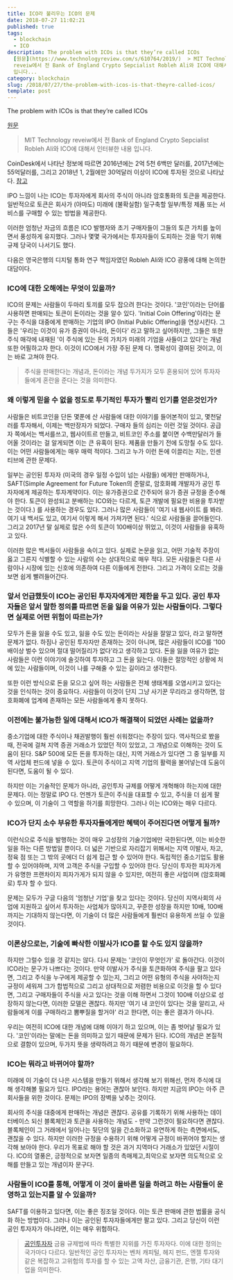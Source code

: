 ```yaml
---
title: ICO라 불리우는 ICO의 문제
date: 2018-07-27 11:02:21
published: true
tags:
  - blockchain
  - ICO
description: The problem with ICOs is that they’re called ICOs
  [원문](https://www.technologyreview.com/s/610764/2019/)  > MIT Technology
  reveiw에서 전 Bank of England Crypto Sepcialist Robleh Ali와 ICO에 대해서 인터뷰한 내용
  입니다...
category: blockchain
slug: /2018/07/27/the-problem-with-icos-is-that-theyre-called-icos/
template: post
---
```

The problem with ICOs is that they’re called ICOs

[원문](https://www.technologyreview.com/s/610764/2019/)

> MIT Technology reveiw에서 전 Bank of England Crypto Sepcialist Robleh Ali와 ICO에 대해서 인터뷰한 내용 입니다.

CoinDesk에서 나타난 정보에 따르면 2016년에는 2억 5천 6백만 달러를, 2017년에는 55억달러를, 그리고 2018년 1, 2월에만 30억달러 이상이 ICO에 투자된 것으로 나타났다. [참고](https://www.coindesk.com/ico-tracker/)

IPO 느낌이 나는 ICO는 투자자에게 회사의 주식이 아니라 암호통화의 토큰을 제공한다. 일반적으로 토큰은 회사가 (아마도) 미래에 (불확실함) 일구축할 일부/특정 제품 또는 서비스를 구매할 수 있는 방법을 제공한다.

이러한 엄청난 자금의 흐름은 ICO 발행자와 초기 구매자들이 그들의 토큰 가치를 높이면서 풍성하게 유지했다. 그러나 몇몇 국가에서는 투자자들이 도피하는 것을 막기 위해 규제 당국이 나서기도 했다.

다음은 영국은행의 디지털 통화 연구 책임자였던 Robleh Ali와 ICO 광풍에 대해 논의한 대담이다.

### ICO에 대한 오해에는 무엇이 있을까?

ICO의 문제는 사람들이 두마리 토끼를 모두 잡으려 한다는 것이다. '코인'이라는 단어를 사용하면 판매되는 토큰이 돈이라는 것을 알수 있다. 'Initial Coin Offering'이라는 문구는 주식을 대중에게 판매하는 기업의 IPO (Initial Public Offering)을 연상시킨다. 그들은 '우리는 이것이 유가 증권이 아니라, 돈이다' 라고 말하고 싶어하지만, 그들은 또한 주식 매각에 내재된 '이 주식에 있는 돈의 가치가 미래의 기업을 사들이고 있다'는 개념 또한 어필하고자 한다. 이것이 ICO에서 가장 주된 문제 다. 명확성이 결여된 것이고, 이는 바로 고쳐야 한다. 

> 주식을 판매한다는 개념과, 돈이라는 개념 두가지가 모두 혼용되어 있어 투자자들에게 혼란을 준다는 것을 의미한다.

### 왜 이렇게 믿을 수 없을 정도로 투기적인 투자가 빨리 인기를 얻은것인가?

사람들은 비트코인을 단돈 몇푼에 산 사람들에 대한 이야기를 들어본적이 있고, 몇천달러를 투자해서, 이제는 백만장자가 되었다. 구매자 들의 심리는 이런 것일 것이다. 공급자 쪽에서는 백서를쓰고, 웹사이트르 만들고, 비트코인 주소를 붙이면 수백만달러가 들어올 것이라는 걸 알게되면 이는 큰 유혹이 된다. 제품을 만들기 전에 도망칠 수도 있다. 이는 어떤 사람들에게는 매우 매력 적이다. 그리고 누가 이런 돈에 이끌리는 지는, 인센티브에 관한 문제다.

일부는 공인된 투자자 (미국의 경우 일정 수입이 넘는 사람들) 에게만 판매하거나, SAFT(Simple Agreement for Future Token의 준말로, 암호화폐 개발자가 공인 투자자에게 제공하는 투자계약이다. 이는 유가증권으로 간주되어 유가 증권 규정을 준수해야 한다. 토큰이 완성되고 분배하는 ICO와는 다르게, 토큰 개발에 필요한 비용을 투자받는 것이다.) 를 사용하는 경우도 있다. 그러나 많은 사람들이 '여기 내 웹사이트 를 봐라. 여기 내 백서도 있고, 여기서 이렇게 해서 가져가면 된다.' 식으로 사람들을 끌어들인다. 그리고 2017년 말 실제로 많은 수의 토큰이 100배이상 뛰었고, 이것이 사람들을 유혹하고 있다. 

이러한 많은 백서들이 사람들을 속이고 있다. 실제로 논문을 읽고, 어떤 기술적 주장이 옳고 그른지 식별할 수 있는 사람의 수는 상대적으로 매우 적다. 모든 사람들은 다른 사람이나 시장에 있는 신호에 의존하여 다른 이들에게 전한다. 그리고 가격이 오르는 것을 보면 쉽게 빨려들어간다.

### 앞서 언급했듯이 ICO는 공인된 투자자에게만 제한을 두고 있다. 공인 투자자들은 앞서 말한 정의를 따르면 돈을 잃을 여유가 있는 사람들이다. 그렇다면 실제로 어떤 위험이 따르는가?

모두가 돈을 잃을 수도 있고, 잃을 수도 있는 돈이라는 사실을 잘알고 있다, 라고 말하면 문제가 없다. 하짐나 공인된 투자자만 존재하는 것이 아니며, 많은 사람들이 ICO를 '100배이상 벌수 있으며 절대 떨어질리가 없다'라고 생각하고 있다. 돈을 잃을 여유가 없는 사람들은 이런 이야기에 솔깃하여 투자하고 그 돈을 잃는다. 이들은 절망적인 상황에 처에 있는 사람들이며, 이것이 나를 구해줄 수 있는 길이라고 생각한다.

또한 이런 방식으로 돈을 모으고 싶어 하는 사람들은 전체 생태계를 오염시키고 있다는 것을 인식하는 것이 중요하다. 사람들이 이것이 단지 그냥 사기꾼 무리라고 생각하면, 암호화폐에 업계에 존재하는 모든 사람들에게 좋지 못하다.

### 이전에는 불가능한 일에 대해서 ICO가 해결책이 되었던 사례는 없을까?

중소기업에 대한 주식이나 채권발행이 훨씬 쉬워졌다는 주장이 있다. 역사적으로 봤을때, 전국에 걸쳐 지역 증권 거래소가 있었던 적이 있었고, 그 개념으로 이해하는 것이 도움이 된다. S&P 500에 모든 돈을 투자하는 대신, 지역 거래소가 있다면  그 중 일부를 지역 사업체 펀드에 넣을 수 있다. 토큰이 주식이고 지역 기업의 활력을 불어넣는데 도움이 된다면, 도움이 될 수 있다.

하지만 이는 기술적인 문제가 아니라, 공인투자 규제를 어떻게 개혁해야 하는지에 대한 문제다. 이는 정말로 IPO 다. 언젠가 토큰이 주식을 대표할 수 있고, 주식을 더 쉽게 팔 수 있으며, 이 기술이 그 역할을 하기를 희망한다. 그러나 이는 ICO와는 매우 다르다.


### ICO가 단지 소수 부유한 투자자들에게만 혜택이 주어진다면 어떻게 될까?

이런식으로 주식을 발행하는 것이 매우 고성장의 기술기업에만 국한된다면, 이는 비슷한 일을 하는 다른 방법일 뿐이다. 더 넓은 기반으로 자리잡기 위해서는 지역 이발사, 차고, 정육 점 또는 그 밖의 곳에더 더 쉽게 접근 할 수 있어야 한다. 독립적인 중소기업도 활용할 수 있어야하며, 지역 고객은 주식을 구입할 수 있어야 한다. 당신이 투자한 피자가게가 유명한 프랜차이지 피자가게가 되지 않을 수 있지만, 여전히 좋은 사업이며 (암호화폐로) 투자 할 수 있다.

문제는 모두가 구글 다음의 '엄청난 기업'을 찾고 있다는 것이다. 당신이 지역사회의 사업에 지원하고 싶어서 투자하는 사업체가 많아지고, 꾸준한 성장을 하지만 10배, 100배까지는 기대하지 않는다면, 이 기술이 더 많은 사람들에게 훨씬더 유용하게 쓰일 수 있을 것이다. 


### 이론상으로는, 기술에 빠삭한 이발사가 ICO를 할 수도 있지 않을까?

하지만 그럴수 있을 것 같지는 않다. 다시 문제는 '코인이 무엇인가' 로 돌아간다. 이것이 ICO라는 문구가 나쁘다는 것이다. 만약 이발사가 주식을 토큰화하여 주식을 팔고 있다면, 그리고 주식을 누구에게 제공할 수 있는지, 그리고 어떤 유형의 주식을 사야하는지 규정이 세워져 그가 합법적으로 그리고 상대적으로 저렴한 비용으로 이것을 할 수 있다면, 그리고 구매자들이 주식을 사고 있다는 것을 이해 하면서 그것이 100배 이상으로 성장하지 않는다면, 이러한 모델은 괜찮다. 하지만 '여기 내 코인이 있다는 것을 알리고, 사람들에게 이를 구매하라고 뽐뿌질을 할거야' 라고 한다면, 이는 좋은 결과가 아니다.

우리는 여전히 ICO에 대한 개념에 대해 이야기 하고 있으며, 이는 좀 벗어날 필요가 있다. '코인'이라는 말에는 돈을 의미하고 있기 때문에 문제가 된다. ICO의 개념은 본질적으로 결함이 있으며, 두가지 뜻을 생략하려고 하기 때문에 변경이 필요하다.

### ICO는 뭐라고 바뀌어야 할까?

미래에 이 기술이 더 나은 시스템을 만들기 위해서 생각해 보기 위해선, 먼저 주식에 대해 생각해볼 필요가 있다. IPO라는 용어는 괜찮아 보인다. 하지만 지금의 IPO는 아주 큰 회사들을 위한 것이다. 문제는 IPO의 장벽을 낮추는 것이다.

회사의 주식을 대중에게 판매하는 개념은 괜찮다. 공유를 기록하기 위해 사용하는 데이터베이스 되신 블록체인과 토큰을 사용하는 개념도 - 만약 그런것이 필요하다면 괜찮다. 블록체인이 그 거래에서 일어나는 뒷단의 일을 간소화하고 유연하게 하는 측면에서도, 괜찮을 수 있다. 하지만 이러한 규정을 수용하기 위해 어떻게 규정이 바뀌어야 할지는 생각해 보아야 한다. 우리가 목표로 해야 할 것은 과거 지역마다 거래소가 있었던 시절이다. ICO의 열풍은, 긍정적으로 보자면 일종의 촉매제고,최악으로 보자면 의도적으로 오해를 만들고 있는 개념이자 문구다.

### 사람들이 ICO를 통해, 어떻게 이 것이 올바른 일을 하려고 하는 사람들이 운영하고 있는지를 알 수 있을까?

SAFT를 이용하고 있다면, 이는 좋은 징조일 것이다. 이는 토큰 판매에 관한 법률을 공식화 하는 방법이다. 그러나 이는 공인된 투자자들에게만 팔고 있다. 그리고 당신이 이런 공인 투자자가 아니라면, 이는 매우 위험하다.

> [공인투자자](https://en.wikipedia.org/wiki/Accredited_investor) 금융 규제법에 따라 특별한 지위를 가진 투자자다. 이에 대한 정의는 국가마다 다르다. 일반적인 공인 투자자는 벤처 캐피털, 헤지 펀드, 엔젤 투자와 같은 복잡하고 고위험의 투자를 할 수 있는 고액 자산, 금융기관, 은행, 기타 대기업을 의미한다.